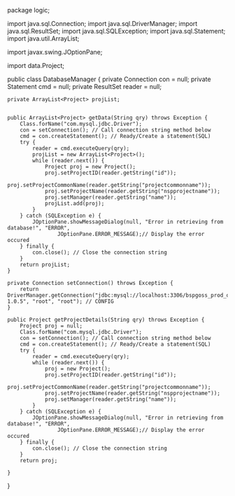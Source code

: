 package logic;

import java.sql.Connection;
import java.sql.DriverManager;
import java.sql.ResultSet;
import java.sql.SQLException;
import java.sql.Statement;
import java.util.ArrayList;

import javax.swing.JOptionPane;

import data.Project;

public class DatabaseManager {
	private Connection con = null;
	private Statement cmd = null;
	private ResultSet reader = null;

	private ArrayList<Project> projList;

	
	public ArrayList<Project> getData(String qry) throws Exception {
		Class.forName("com.mysql.jdbc.Driver");
		con = setConnection(); // Call connection string method below
		cmd = con.createStatement(); // Ready/Create a statement(SQL)
		try {
			reader = cmd.executeQuery(qry);
			projList = new ArrayList<Project>();
			while (reader.next()) {
				Project proj = new Project();
				proj.setProjectID(reader.getString("id"));
				proj.setProjectCommonName(reader.getString("projectcommonname"));
				proj.setProjectName(reader.getString("nspprojectname"));
				proj.setManager(reader.getString("name"));
				projList.add(proj);
			}
		} catch (SQLException e) {
			JOptionPane.showMessageDialog(null, "Error in retrieving from database!", "ERROR",
					JOptionPane.ERROR_MESSAGE);// Display the error occured
		} finally {
			con.close(); // Close the connection string
		}
		return projList;
	}

	private Connection setConnection() throws Exception {
		return DriverManager.getConnection("jdbc:mysql://localhost:3306/bspgoss_prod_oss-1.0.5", "root", "root"); // CONFIG
	}

	public Project getProjectDetails(String qry) throws Exception {
		Project proj = null;
		Class.forName("com.mysql.jdbc.Driver");
		con = setConnection(); // Call connection string method below
		cmd = con.createStatement(); // Ready/Create a statement(SQL)
		try {
			reader = cmd.executeQuery(qry);
			while (reader.next()) {
				proj = new Project();
				proj.setProjectID(reader.getString("id"));
				proj.setProjectCommonName(reader.getString("projectcommonname"));
				proj.setProjectName(reader.getString("nspprojectname"));
				proj.setManager(reader.getString("name"));
			}
		} catch (SQLException e) {
			JOptionPane.showMessageDialog(null, "Error in retrieving from database!", "ERROR",
					JOptionPane.ERROR_MESSAGE);// Display the error occured
		} finally {
			con.close(); // Close the connection string
		}
		return proj;

	}
}
